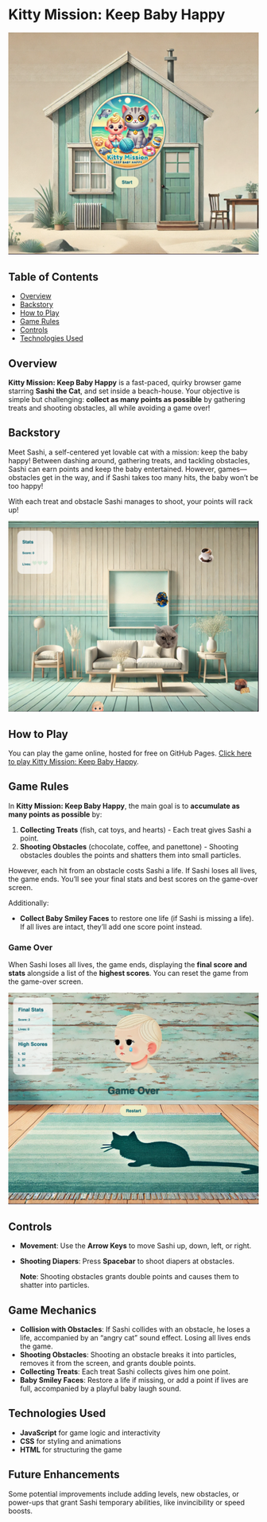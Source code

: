 # Kitty Mission: Keep Baby Happy

![Project presentation image](README.img/startscreen.png)

## Table of Contents

- [Overview](#overview)
- [Backstory](#backstory)
- [How to Play](#how-to-play)
- [Game Rules](#game-rules)
- [Controls](#controls)
- [Technologies Used](#technologies-used)

## Overview

**Kitty Mission: Keep Baby Happy** is a fast-paced, quirky browser game starring **Sashi the Cat**, and set inside a beach-house. Your objective is simple but challenging: **collect as many points as possible** by gathering treats and shooting obstacles, all while avoiding a game over!

## Backstory

Meet Sashi, a self-centered yet lovable cat with a mission: keep the baby happy! Between dashing around, gathering treats, and tackling obstacles, Sashi can earn points and keep the baby entertained. However, games—obstacles get in the way, and if Sashi takes too many hits, the baby won’t be too happy!

With each treat and obstacle Sashi manages to shoot, your points will rack up!

![Screenshot of Sashi encountering treats](README.img/treat.png)

## How to Play

You can play the game online, hosted for free on GitHub Pages. [Click here to play Kitty Mission: Keep Baby Happy](https://edvigedev.github.io/kitty-mission-keep-baby-happy/).


## Game Rules

In **Kitty Mission: Keep Baby Happy**, the main goal is to **accumulate as many points as possible** by:

1. **Collecting Treats** (fish, cat toys, and hearts) - Each treat gives Sashi a point.
2. **Shooting Obstacles** (chocolate, coffee, and panettone) - Shooting obstacles doubles the points and shatters them into small particles.

However, each hit from an obstacle costs Sashi a life. If Sashi loses all lives, the game ends. You’ll see your final stats and best scores on the game-over screen.

Additionally:

- **Collect Baby Smiley Faces** to restore one life (if Sashi is missing a life). If all lives are intact, they’ll add one score point instead.

### Game Over

When Sashi loses all lives, the game ends, displaying the **final score and stats** alongside a list of the **highest scores**. You can reset the game from the game-over screen.

![Screenshot of the game over page](README.img/gameover.png)

## Controls

- **Movement**: Use the **Arrow Keys** to move Sashi up, down, left, or right.
- **Shooting Diapers**: Press **Spacebar** to shoot diapers at obstacles.

  **Note**: Shooting obstacles grants double points and causes them to shatter into particles.


## Game Mechanics

- **Collision with Obstacles**: If Sashi collides with an obstacle, he loses a life, accompanied by an “angry cat” sound effect. Losing all lives ends the game.
- **Shooting Obstacles**: Shooting an obstacle breaks it into particles, removes it from the screen, and grants double points.
- **Collecting Treats**: Each treat Sashi collects gives him one point.
- **Baby Smiley Faces**: Restore a life if missing, or add a point if lives are full, accompanied by a playful baby laugh sound.


## Technologies Used

- **JavaScript** for game logic and interactivity
- **CSS** for styling and animations
- **HTML** for structuring the game

## Future Enhancements

Some potential improvements include adding levels, new obstacles, or power-ups that grant Sashi temporary abilities, like invincibility or speed boosts.
